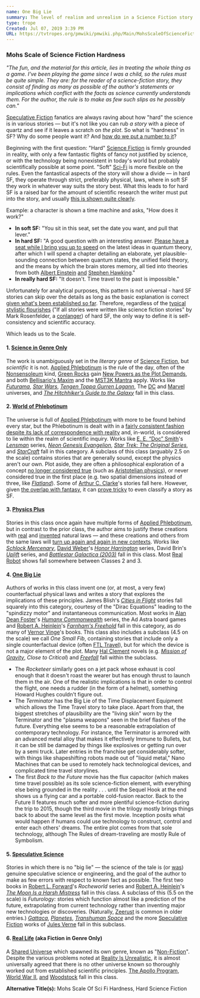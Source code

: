 ```yaml
---
name: One Big Lie
summary: The level of realism and unrealism in a Science Fiction story.
type: trope
Created: Jul 07, 2019 3:39 PM
URL: https://tvtropes.org/pmwiki/pmwiki.php/Main/MohsScaleOfScienceFictionHardness
---
```


### Mohs Scale of Science Fiction Hardness

*"The fun, and the material for this article, lies in treating the whole thing as a game. I've been playing the game since I was a child, so the rules must be quite simple. They are: for the reader of a science-fiction story, they consist of finding as many as possible of the author's statements or implications which conflict with the facts as science currently understands them. For the author, the rule is to make as few such slips as he possibly can."*

[Speculative Fiction][mwMx33wj] fanatics are always raving about how "hard" the science is in various stories — but it's not like you can rub *a story* with a piece of quartz and see if it leaves a scratch on *the plot*. So what is "hardness" in SF? Why do some people want it? And [how do we put a number to it][NOkAqidf]?

Beginning with the first question: "Hard" [Science Fiction][sgdWS6mo] is firmly grounded in reality, with only a few fantastic flights of fancy not justified by science, or with the technology being nonexistent in today's world but probably scientifically possible at some point. "Soft" [Sci-Fi][LXajJBEF] is more flexible on the rules. Even the fantastical aspects of the story will show a divide — in hard SF, they operate through strict, preferably physical, laws, where in soft SF they work in whatever way suits the story best. What this leads to for hard SF is a raised bar for the amount of scientific research the writer must put into the story, and usually [this is shown quite clearly][8HrNu5Wn].

Example: a character is shown a time machine and asks, "How does it work?"

- **In soft SF:** "You sit in this seat, set the date you want, and pull that lever."
- **In hard SF:** "A good question with an interesting answer. [Please have a seat while I bring you up to speed][8iQ04sci] on the latest ideas in quantum theory, after which I will spend a chapter detailing an elaborate, yet plausible-sounding connection between quantum states, the unified field theory, and the means by which the brain stores memory, all tied into theories from both [Albert Einstein][3qaD956S] [and][dfsz3JLW] [Stephen Hawking][LDQ3wJFW]."
- **In really hard SF:** "It doesn't. Time travel to the past is impossible."

Unfortunately for analytical purposes, this pattern is not universal - hard SF stories can skip over the details as long as the basic explanation is correct [given what's been established so far][j1PwGhT3]. Therefore, regardless of the [typical stylistic flourishes][Ucn7wU8t] ("If all stories were written like science fiction stories" by Mark Rosenfelder, a [conlanger][JF4OIW6e]) of hard SF, the only way to define it is self-consistency and scientific accuracy.

Which leads us to the Scale.

#### 1. [Science in Genre Only][IWwAmgHC]

The work is unambiguously set in the *literary genre* of [Science Fiction][sgdWS6mo], but *scientific* it is not. [Applied Phlebotinum][Tr5Te8RN] is the rule of the day, often of the [Nonsensoleum][xTPfjVyz] kind, [Green Rocks][MHJRQ0qR] gain [New Powers as the Plot Demands][pmKfr4nv], and both [Bellisario's Maxim][0Zf3RquH] and the [MST3K Mantra][PuIc3GLg] apply. Works like *[Futurama][0ABzsOm6]*, *[Star Wars][gMEIAaq9]*, *[Tengen Toppa Gurren Lagann][G7CIHgW1]*, The [DC][jIFoUr2L] and [Marvel][Ug9gAKAB] universes, and *[The Hitchhiker's Guide to the Galaxy][fIoWDzmF]* fall in this class.

#### 2. [World of Phlebotinum][ZitMy4xA]

The universe is full of [Applied Phlebotinum][Tr5Te8RN] with more to be found behind every star, but the Phlebotinum is dealt with in a [fairly consistent fashion despite its lack of correspondence with reality][j1PwGhT3] and, in-world, is considered to lie within the realm of scientific inquiry. Works like [E. E. “Doc” Smith][4bS5N9zc]'s *[Lensman][Ye3kacUV]* series, *[Neon Genesis Evangelion][uNkklZWO]*, *[Star Trek: The Original Series][cQ3sVlht]*, and *[StarCraft][BQi0XVUl]* fall in this category. A subclass of this class (arguably 2.5 on the scale) contains stories that are generally sound, except the physics aren't our own. Plot aside, they are often a philosophical exploration of a concept [no longer considered true][FxcUSmAI] (such as [Aristotelian physics][IXqHfdLt]), or never considered true in the first place (e.g. two spatial dimensions instead of three, like *[Flatland][QA9xuupk]*). Some of [Arthur C. Clarke][LuigRHmY]'s stories fall here. However, given [the overlap with fantasy][yV3kzfoj], it can [prove tricky][2u7p0y5r] to even classify a story as SF.

#### 3. [Physics Plus][xhoAtoth]

Stories in this class once again have multiple forms of [Applied Phlebotinum][Tr5Te8RN], but in contrast to the prior class, the author aims to justify these creations with [real][8HrNu5Wn] and [invented][T1W79pRq] natural laws — and these creations and others from the same laws will [turn up again and again in new contexts][sfG5JATf]. Works like *[Schlock Mercenary][tLhDCzX3]*, [David Weber][26IsXwtN]'s *[Honor Harrington][0acypL0W]* series, David Brin's *[Uplift][tckHMq15]* series, and *[Battlestar Galactica (2003)][33D2GErh]* fall in this class. Most [Real Robot][lSpdYpyW] shows fall somewhere between Classes 2 and 3.

#### 4. [One Big Lie][11K1XHYU]

Authors of works in this class invent one (or, at most, a very few) counterfactual physical laws and writes a story that explores the implications of these principles. James Blish's *[Cities in Flight][kORNsz1m]* stories fall squarely into this category, courtesy of the "Dirac Equations" leading to the "spindizzy motor" and instantaneous communication. Most works in [Alan Dean Foster][ZPlP4YWe]'s *[Humanx Commonwealth][zgYlUwag]* series, the Ad Astra board games and [Robert A. Heinlein][cRNC2Ulg]'s *[Farnham's Freehold][mQxkQBuo]* fall in this category, as do many of [Vernor Vinge][Z5at8M5n]'s books. This class also includes a subclass (4.5 on the scale) we call *One Small Fib*, containing stories that include only a single counterfactual device (often [FTL Travel][RY9uZfJ6]), but for which the device is not a major element of the plot. Many [Hal Clement][zZhSFO0c] novels (e.g. *[Mission of Gravity][f3I5yyS7]*, *Close to Critical*) and *[Freefall][yYcu3X3p]* fall within the subclass.

* The _Rocketeer_ similarly goes on a jet pack whose exhaust is cool enough that it doesn't roast the wearer but has enough thrust to launch them in the air. One of the realistic implications is that in order to control the flight, one needs a rudder (in the form of a helmet), something Howard Hughes couldn't figure out.
* The _Terminator_ has the Big Lie of the Time Displacement Equipment which allows the Time Travel story to take place. Apart from that, the biggest stretches of plausibility are the "living skin" worn by the Terminator and the "plasma weapons" seen in the brief flashes of the future. Everything else seems to be a reasonable extrapolation of contemporary technology. For instance, the Terminator is armored with an advanced metal alloy that makes it effectively Immune to Bullets, but it can be still be damaged by things like explosives or getting run over by a semi truck. Later entries in the franchise get considerably softer, with things like shapeshifting robots made out of "liquid metal," Nano Machines that can be used to remotely hack technological devices, and complicated time travel storylines.
* The first _Back to the Future_ movie has the flux capacitor (which makes time travel possible) as its sole science-fiction element, with everything else being grounded in the reality . . . until the Sequel Hook at the end shows us a flying car and a portable cold-fusion reactor. Back to the Future II features much softer and more plentiful science-fiction during the trip to 2015, though the third movie in the trilogy mostly brings things back to about the same level as the first movie.
Inception posits what would happen if humans could use technology to construct, control and enter each others' dreams. The entire plot comes from that sole technology, although The Rules of dream-traveling are mostly Rule of Symbolism.

#### 5. [Speculative Science][RyMR1kcA]

Stories in which there is no "big lie" — the science of the tale is (or [was][FxcUSmAI]) genuine speculative science or engineering, and the goal of the author to make as few errors with respect to known fact as possible. The first two books in [Robert L. Forward][Z8Pbpsnw]'s *Rocheworld* series and [Robert A. Heinlein][cRNC2Ulg]'s *[The Moon Is a Harsh Mistress][wJFvPxb6]* fall in this class. A subclass of this (5.5 on the scale) is *Futurology:* stories which function almost like a prediction of the future, extrapolating from current technology rather than inventing major new technologies or discoveries. (Naturally, [Zeerust][7FovX6em] is common in older entries.) *[Gattaca][FyEVsPqa]*, *[Planetes][I8jG2OnX]*, *[Transhuman Space][v2Qt2MMA]* and the more [Speculative Fiction][mwMx33wj] works of [Jules Verne][hMEAMp1L] fall in this subclass.

#### 6. [Real Life][6gaGmntY] (aka Fiction in Genre Only)

A [Shared Universe][23KUZ3Pv] which spawned its own genre, known as "[Non-Fiction][FrHPeAI5]". Despite the various problems noted at [Reality Is Unrealistic][KHrsZjF1], it is almost universally agreed that there is no other universe known so thoroughly worked out from established scientific principles. [The Apollo Program][R8dvY1Hk], [World War II][wKkRPoT0], [and][so6WtNCv] [Woodstock][koLeSr2p] fall in this class.

**Alternative Title(s):** Mohs Scale Of Sci Fi Hardness, Hard Science Fiction


<!-- Reference URLs -->
[mwMx33wj]: https://tvtropes.org/pmwiki/pmwiki.php/Main/SpeculativeFiction
[NOkAqidf]: https://tvtropes.org/pmwiki/pmwiki.php/Main/SortingAlgorithmOfTropes
[sgdWS6mo]: https://tvtropes.org/pmwiki/pmwiki.php/Main/ScienceFiction
[LXajJBEF]: https://tvtropes.org/pmwiki/pmwiki.php/Main/SciFi
[8HrNu5Wn]: https://tvtropes.org/pmwiki/pmwiki.php/Main/ShownTheirWork
[8iQ04sci]: https://tvtropes.org/pmwiki/pmwiki.php/Main/Infodump
[3qaD956S]: https://tvtropes.org/pmwiki/pmwiki.php/UsefulNotes/AlbertEinstein
[dfsz3JLW]: https://tvtropes.org/pmwiki/pmwiki.php/Main/SmallReferencePools
[LDQ3wJFW]: https://tvtropes.org/pmwiki/pmwiki.php/Creator/StephenHawking
[j1PwGhT3]: https://tvtropes.org/pmwiki/pmwiki.php/Main/MagicAIsMagicA
[Ucn7wU8t]: http://archive.is/9HERI
[JF4OIW6e]: https://tvtropes.org/pmwiki/pmwiki.php/Main/ConLang
[IWwAmgHC]: https://tvtropes.org/pmwiki/pmwiki.php/Mohs/ScienceInGenreOnly
[Tr5Te8RN]: https://tvtropes.org/pmwiki/pmwiki.php/Main/AppliedPhlebotinum
[xTPfjVyz]: https://tvtropes.org/pmwiki/pmwiki.php/Main/ItRunsOnNonsensoleum
[MHJRQ0qR]: https://tvtropes.org/pmwiki/pmwiki.php/Main/GreenRocks
[pmKfr4nv]: https://tvtropes.org/pmwiki/pmwiki.php/Main/NewPowersAsThePlotDemands
[0Zf3RquH]: https://tvtropes.org/pmwiki/pmwiki.php/Main/BellisariosMaxim
[PuIc3GLg]: https://tvtropes.org/pmwiki/pmwiki.php/Main/MST3KMantra
[0ABzsOm6]: https://tvtropes.org/pmwiki/pmwiki.php/WesternAnimation/Futurama
[gMEIAaq9]: https://tvtropes.org/pmwiki/pmwiki.php/Franchise/StarWars
[G7CIHgW1]: https://tvtropes.org/pmwiki/pmwiki.php/Anime/TengenToppaGurrenLagann
[jIFoUr2L]: https://tvtropes.org/pmwiki/pmwiki.php/Creator/DCComics
[Ug9gAKAB]: https://tvtropes.org/pmwiki/pmwiki.php/Creator/MarvelComics
[fIoWDzmF]: https://tvtropes.org/pmwiki/pmwiki.php/Franchise/TheHitchhikersGuideToTheGalaxy
[ZitMy4xA]: https://tvtropes.org/pmwiki/pmwiki.php/Mohs/WorldOfPhlebotinum
[4bS5N9zc]: https://tvtropes.org/pmwiki/pmwiki.php/Creator/EEDocSmith
[Ye3kacUV]: https://tvtropes.org/pmwiki/pmwiki.php/Literature/Lensman
[uNkklZWO]: https://tvtropes.org/pmwiki/pmwiki.php/Anime/NeonGenesisEvangelion
[cQ3sVlht]: https://tvtropes.org/pmwiki/pmwiki.php/Series/StarTrekTheOriginalSeries
[BQi0XVUl]: https://tvtropes.org/pmwiki/pmwiki.php/VideoGame/StarCraft
[FxcUSmAI]: https://tvtropes.org/pmwiki/pmwiki.php/Main/ScienceMarchesOn
[IXqHfdLt]: https://tvtropes.org/pmwiki/pmwiki.php/Creator/Aristotle
[QA9xuupk]: https://tvtropes.org/pmwiki/pmwiki.php/Literature/Flatland
[LuigRHmY]: https://tvtropes.org/pmwiki/pmwiki.php/Creator/ArthurCClarke
[yV3kzfoj]: https://tvtropes.org/pmwiki/pmwiki.php/Main/ScienceFantasy
[2u7p0y5r]: https://tvtropes.org/pmwiki/pmwiki.php/Main/GenreBusting
[xhoAtoth]: https://tvtropes.org/pmwiki/pmwiki.php/Mohs/PhysicsPlus
[T1W79pRq]: https://tvtropes.org/pmwiki/pmwiki.php/Main/MinovskyParticle
[sfG5JATf]: https://tvtropes.org/pmwiki/pmwiki.php/Main/ChekhovsBoomerang
[tLhDCzX3]: https://tvtropes.org/pmwiki/pmwiki.php/Webcomic/SchlockMercenary
[26IsXwtN]: https://tvtropes.org/pmwiki/pmwiki.php/Creator/DavidWeber
[0acypL0W]: https://tvtropes.org/pmwiki/pmwiki.php/Literature/HonorHarrington
[tckHMq15]: https://tvtropes.org/pmwiki/pmwiki.php/Literature/Uplift
[33D2GErh]: https://tvtropes.org/pmwiki/pmwiki.php/Series/BattlestarGalactica2003
[lSpdYpyW]: https://tvtropes.org/pmwiki/pmwiki.php/Main/RealRobot
[11K1XHYU]: https://tvtropes.org/pmwiki/pmwiki.php/Mohs/OneBigLie
[kORNsz1m]: https://tvtropes.org/pmwiki/pmwiki.php/Literature/CitiesInFlight
[ZPlP4YWe]: https://tvtropes.org/pmwiki/pmwiki.php/Creator/AlanDeanFoster
[zgYlUwag]: https://tvtropes.org/pmwiki/pmwiki.php/Literature/HumanxCommonwealth
[cRNC2Ulg]: https://tvtropes.org/pmwiki/pmwiki.php/Creator/RobertAHeinlein
[mQxkQBuo]: https://tvtropes.org/pmwiki/pmwiki.php/Literature/FarnhamsFreehold
[Z5at8M5n]: https://tvtropes.org/pmwiki/pmwiki.php/Creator/VernorVinge
[RY9uZfJ6]: https://tvtropes.org/pmwiki/pmwiki.php/Main/FTLTravel
[zZhSFO0c]: https://tvtropes.org/pmwiki/pmwiki.php/Creator/HalClement
[f3I5yyS7]: https://tvtropes.org/pmwiki/pmwiki.php/Literature/MissionOfGravity
[yYcu3X3p]: https://tvtropes.org/pmwiki/pmwiki.php/Webcomic/Freefall
[RyMR1kcA]: https://tvtropes.org/pmwiki/pmwiki.php/Mohs/SpeculativeScience
[Z8Pbpsnw]: https://tvtropes.org/pmwiki/pmwiki.php/Creator/RobertLForward
[wJFvPxb6]: https://tvtropes.org/pmwiki/pmwiki.php/Literature/TheMoonIsAHarshMistress
[7FovX6em]: https://tvtropes.org/pmwiki/pmwiki.php/Main/Zeerust
[FyEVsPqa]: https://tvtropes.org/pmwiki/pmwiki.php/Film/Gattaca
[I8jG2OnX]: https://tvtropes.org/pmwiki/pmwiki.php/Manga/Planetes
[v2Qt2MMA]: https://tvtropes.org/pmwiki/pmwiki.php/TabletopGame/TranshumanSpace
[hMEAMp1L]: https://tvtropes.org/pmwiki/pmwiki.php/Creator/JulesVerne
[6gaGmntY]: https://tvtropes.org/pmwiki/pmwiki.php/Main/RealLife
[23KUZ3Pv]: https://tvtropes.org/pmwiki/pmwiki.php/Main/SharedUniverse
[FrHPeAI5]: https://tvtropes.org/pmwiki/pmwiki.php/Main/NonFiction
[KHrsZjF1]: https://tvtropes.org/pmwiki/pmwiki.php/Main/RealityIsUnrealistic
[R8dvY1Hk]: https://tvtropes.org/pmwiki/pmwiki.php/UsefulNotes/NASA
[wKkRPoT0]: https://tvtropes.org/pmwiki/pmwiki.php/UsefulNotes/WorldWarII
[so6WtNCv]: https://tvtropes.org/pmwiki/pmwiki.php/Main/ArsonMurderAndJaywalking
[koLeSr2p]: https://tvtropes.org/pmwiki/pmwiki.php/Film/Woodstock
